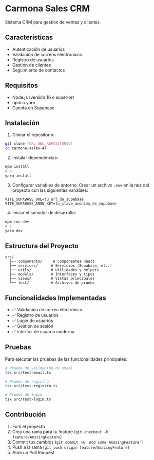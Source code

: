# Carmona Sales CRM

Sistema CRM para gestión de ventas y clientes.

## Características

- Autenticación de usuarios
- Validación de correos electrónicos
- Registro de usuarios
- Gestión de clientes
- Seguimiento de contactos

## Requisitos

- Node.js (versión 16 o superior)
- npm o yarn
- Cuenta en Supabase

## Instalación

1. Clonar el repositorio:
```bash
git clone [URL_DEL_REPOSITORIO]
cd carmona-sales-47
```

2. Instalar dependencias:
```bash
npm install
# o
yarn install
```

3. Configurar variables de entorno:
Crear un archivo `.env` en la raíz del proyecto con las siguientes variables:
```
VITE_SUPABASE_URL=tu_url_de_supabase
VITE_SUPABASE_ANON_KEY=tu_clave_anonima_de_supabase
```

4. Iniciar el servidor de desarrollo:
```bash
npm run dev
# o
yarn dev
```

## Estructura del Proyecto

```
src/
  ├── components/     # Componentes React
  ├── services/      # Servicios (Supabase, etc.)
  ├── utils/         # Utilidades y helpers
  ├── models/        # Interfaces y tipos
  ├── views/         # Vistas principales
  └── test/          # Archivos de prueba
```

## Funcionalidades Implementadas

- ✅ Validación de correo electrónico
- ✅ Registro de usuarios
- ✅ Login de usuarios
- ✅ Gestión de sesión
- ✅ Interfaz de usuario moderna

## Pruebas

Para ejecutar las pruebas de las funcionalidades principales:

```bash
# Prueba de validación de email
tsx src/test-email.ts

# Prueba de registro
tsx src/test-registro.ts

# Prueba de login
tsx src/test-login.ts
```

## Contribución

1. Fork el proyecto
2. Crea una rama para tu feature (`git checkout -b feature/AmazingFeature`)
3. Commit tus cambios (`git commit -m 'Add some AmazingFeature'`)
4. Push a la rama (`git push origin feature/AmazingFeature`)
5. Abre un Pull Request
